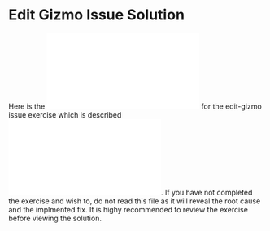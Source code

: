 # Edit Gizmo Issue Solution
Here is the ![solution](./solution.md) for the edit-gizmo issue exercise which is described ![here](../start/README.md).  If you have not completed the exercise and wish to, do not read this file as it will reveal the root cause and the implmented fix.  It is highy recommended to review the exercise before viewing the solution.